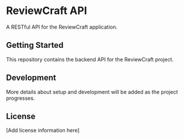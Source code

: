# ReviewCraft API

A RESTful API for the ReviewCraft application.

## Getting Started

This repository contains the backend API for the ReviewCraft project.

## Development

More details about setup and development will be added as the project progresses.

## License

[Add license information here] 